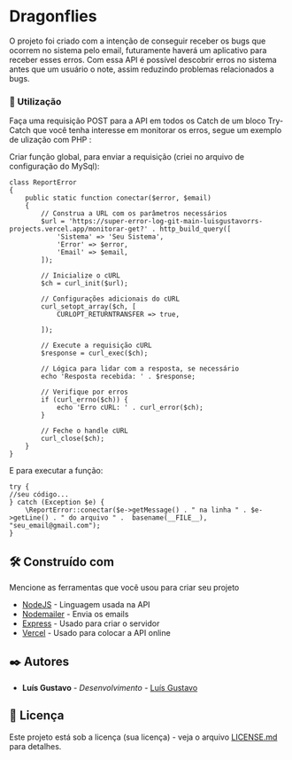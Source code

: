 # Dragonflies
O projeto foi criado com a intenção de conseguir receber os bugs que ocorrem no sistema pelo email, futuramente haverá um aplicativo para receber esses erros.
Com essa API é possível descobrir erros no sistema antes que um usuário o note, assim reduzindo problemas relacionados a bugs.


### 🔧 Utilização

Faça uma requisição POST para a API em todos os Catch de um bloco Try-Catch que você tenha interesse em monitorar os erros, segue um exemplo de ulização com PHP :

Criar função global, para enviar a requisição (criei no arquivo de configuração do MySql):
```
class ReportError
{
	public static function conectar($error, $email)
	{
		// Construa a URL com os parâmetros necessários
		$url = 'https://super-error-log-git-main-luisgustavorrs-projects.vercel.app/monitorar-get?' . http_build_query([
			'Sistema' => 'Seu Sistema',
			'Error' => $error,
			'Email' => $email,
		]);

		// Inicialize o cURL
		$ch = curl_init($url);

		// Configurações adicionais do cURL
		curl_setopt_array($ch, [
			CURLOPT_RETURNTRANSFER => true,

		]);

		// Execute a requisição cURL
		$response = curl_exec($ch);

		// Lógica para lidar com a resposta, se necessário
		echo 'Resposta recebida: ' . $response;

		// Verifique por erros
		if (curl_errno($ch)) {
			echo 'Erro cURL: ' . curl_error($ch);
		}

		// Feche o handle cURL
		curl_close($ch);
	}
}
```

E para executar a função:

```
try {
//seu código...
} catch (Exception $e) {
    \ReportError::conectar($e->getMessage() . " na linha " . $e->getLine() . " do arquivo " .  basename(__FILE__), "seu_email@gmail.com");
}
```



## 🛠️ Construído com

Mencione as ferramentas que você usou para criar seu projeto

* [NodeJS](https://nodejs.org/en) - Linguagem usada na API
* [Nodemailer](https://nodemailer.com/) - Envia os emails
* [Express](https://expressjs.com/pt-br/) - Usado para criar o servidor
* [Vercel](https://vercel.com) - Usado para colocar a API online

## ✒️ Autores



* **Luís Gustavo** - *Desenvolvimento* - [Luís Gustavo](https://github.com/luisgustavorr)



## 📄 Licença

Este projeto está sob a licença (sua licença) - veja o arquivo [LICENSE.md](https://github.com/luisgustavorr/Dragonflies/blob/main/LICENSE) para detalhes.


